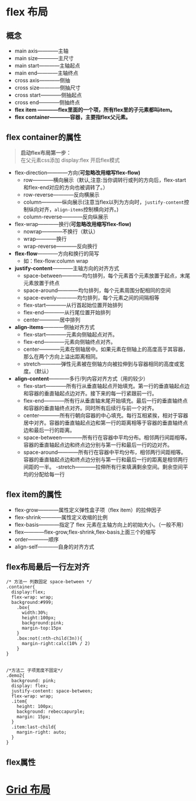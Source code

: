 # flex 布局
## 概念
- main axis————主轴
- main size————主尺寸
- main start————主轴起点
- main end————主轴终点
- cross axis————侧抽
- cross size————侧抽尺寸
- cross start————侧抽起点
- cross end————侧抽终点  
- **flex item ————flex里面的一个项，所有flex里的子元素都叫item。**
- **flex container————容器，主要指flex父元素。**
## flex container的属性
> **启动flex布局第一步：**  
> 在父元素css添加 display:flex 开启flex模式
- flex-direction————方向(**可忽略改用缩写flex-flow)**
  -  row————横向展示（默认,注意:当你调转行或列的方向后，flex-start和flex-end对应的方向也被调转了。） 
  -  row-reverse————反向横展示
  -  column————纵向展示(注意当flex以列为方向时，`justify-content`控制纵向对齐，`align-items`控制横向对齐。)
  -  column-reverse————反向纵展示
- flex-wrap————换行(**可忽略改用缩写flex-flow)**
  - nowrap————不换行（默认）
  - wrap————换行
  - wrap-reverse————反向换行
- **flex-flow**————方向和换行的简写
  - 如：flex-flow:column wrap
- **justify-content**————主轴方向的对齐方式
  - space-between————均匀排列，每个元素首个元素放置于起点，末尾元素放置于终点
  - space-around————均匀排列，每个元素周围分配相同的空间
  - space-evenly————均匀排列，每个元素之间的间隔相等
  - flex-start————从行首起始位置开始排列
  - flex-end————从行尾位置开始排列
  - center————居中排列 
- **align-items**————侧抽对齐方式
  - flex-start————元素向侧轴起点对齐。
  - flex-end————元素向侧轴终点对齐。
  - center————元素在侧轴居中。如果元素在侧轴上的高度高于其容器，那么在两个方向上溢出距离相同。
  - stretch————弹性元素被在侧轴方向被拉伸到与容器相同的高度或宽度。（默认）
- **align-content**————多行/列内容对齐方式（用的较少）
  - flex-start————所有行从垂直轴起点开始填充。第一行的垂直轴起点边和容器的垂直轴起点边对齐。接下来的每一行紧跟前一行。
  - flex-end————所有行从垂直轴末尾开始填充。最后一行的垂直轴终点和容器的垂直轴终点对齐。同时所有后续行与前一个对齐。
  - center————所有行朝向容器的中心填充。每行互相紧挨，相对于容器居中对齐。容器的垂直轴起点边和第一行的距离相等于容器的垂直轴终点边和最后一行的距离。
  - space-between————所有行在容器中平均分布。相邻两行间距相等。容器的垂直轴起点边和终点边分别与第一行和最后一行的边对齐。
  - space-around————所有行在容器中平均分布，相邻两行间距相等。容器的垂直轴起点边和终点边分别与第一行和最后一行的距离是相邻两行间距的一半。
  -stretch————拉伸所有行来填满剩余空间。剩余空间平均的分配给每一行
## flex item的属性
- flex-grow————属性定义弹性盒子项（flex item）的拉伸因子
- flex-shrink————属性定义收缩的比例
- flex-basis————指定了 flex 元素在主轴方向上的初始大小。（一般不用）
- flex————flex-grow,flex-shrink,flex-basis上面三个的缩写
- order————顺序
- align-self————自身的对齐方式

## flex布局最后一行左对齐
```less
/* 方法一 列数固定 space-between */
.container{
  display:flex;
  flex-wrap: wrap;
  background:#999;
    .box{
      width:30%;
      height:100px;
      background:pink;
      margin-top:15px
    }
    .box:not(:nth-child(3n)){
      margin-right:calc(10% / 2)
    }
}


/*方法二 子项宽度不固定*/
.demo2{
  background: pink;
  display: flex;
  justify-content: space-between;
  flex-wrap: wrap;
  .item{
    height: 100px;
    background: rebeccapurple;
    margin: 15px;
  }
  .item:last-child{
    margin-right: auto;
  }
}
```

## flex属性


# [Grid 布局](https://jirengu.github.io/css-you-should-know/zh-cn/building-a-home-page-with-grid.html)